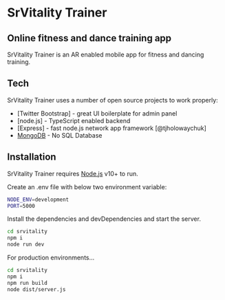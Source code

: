 # SrVitality Trainer
## Online fitness and dance training app


SrVitality Trainer is an AR enabled mobile app for fitness and dancing training.  

## Tech

SrVitality Trainer uses a number of open source projects to work properly:

- [Twitter Bootstrap] - great UI boilerplate for admin panel
- [node.js] - TypeScript enabled backend
- [Express] - fast node.js network app framework [@tjholowaychuk]
- [MongoDB](https://www.mongodb.com/) - No SQL Database
## Installation

SrVitality Trainer requires [Node.js](https://nodejs.org/) v10+ to run.


Create an .env file with below two environment variable: 
```sh
NODE_ENV=development
PORT=5000
```
Install the dependencies and devDependencies and start the server.


```sh
cd srvitality
npm i
node run dev
```

For production environments...

```sh
cd srvitality
npm i
npm run build
node dist/server.js
```